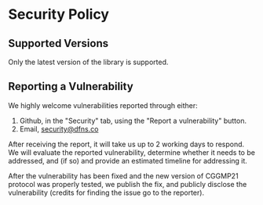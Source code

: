 # Security Policy

## Supported Versions

Only the latest version of the library is supported.

## Reporting a Vulnerability

We highly welcome vulnerabilities reported through either:

1. Github, in the "Security" tab, using the "Report a vulnerability" button.
2. Email, security@dfns.co

After receiving the report, it will take us up to 2 working days to respond. 
We will evaluate the reported vulnerability, determine whether it needs to 
be addressed, and (if so) and provide an estimated timeline for addressing it.

After the vulnerability has been fixed and the new version of CGGMP21 protocol was
properly tested, we publish the fix, and publicly disclose the vulnerability
(credits for finding the issue go to the reporter).

